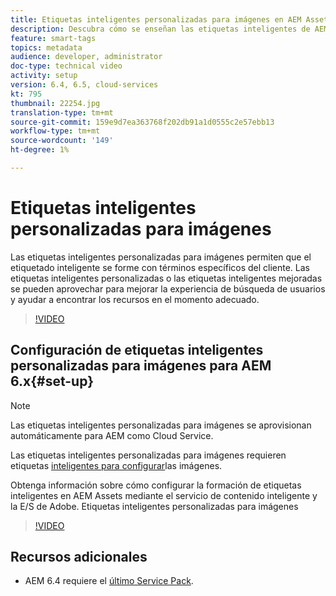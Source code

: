 ```yaml
---
title: Etiquetas inteligentes personalizadas para imágenes en AEM Assets
description: Descubra cómo se enseñan las etiquetas inteligentes de AEM Assets para aplicar términos personalizados a los recursos.
feature: smart-tags
topics: metadata
audience: developer, administrator
doc-type: technical video
activity: setup
version: 6.4, 6.5, cloud-services
kt: 795
thumbnail: 22254.jpg
translation-type: tm+mt
source-git-commit: 159e9d7ea363768f202db91a1d0555c2e57ebb13
workflow-type: tm+mt
source-wordcount: '149'
ht-degree: 1%

---
```



# Etiquetas inteligentes personalizadas para imágenes

Las etiquetas inteligentes personalizadas para imágenes permiten que el etiquetado inteligente se forme con términos específicos del cliente.
Las etiquetas inteligentes personalizadas o las etiquetas inteligentes mejoradas se pueden aprovechar para mejorar la experiencia de búsqueda de usuarios y ayudar a encontrar los recursos en el momento adecuado.

>[!VIDEO](https://video.tv.adobe.com/v/22254/?quality=12&learn=on)

## Configuración de etiquetas inteligentes personalizadas para imágenes para AEM 6.x{#set-up}

>[!NOTE]
> Las etiquetas inteligentes personalizadas para imágenes se aprovisionan automáticamente para AEM como Cloud Service.

Las etiquetas inteligentes personalizadas para imágenes requieren etiquetas [inteligentes para configurar](./image-smart-tags.md#set-up)las imágenes.

Obtenga información sobre cómo configurar la formación de etiquetas inteligentes en AEM Assets mediante el servicio de contenido inteligente y la E/S de Adobe. Etiquetas inteligentes personalizadas para imágenes

>[!VIDEO](https://video.tv.adobe.com/v/23405/?quality=12&learn=on)

## Recursos adicionales

* AEM 6.4 requiere el [último Service Pack](https://docs.adobe.com/content/help/en/experience-manager-release-information/aem-release-updates/aem-releases-updates.html#aem-64).


